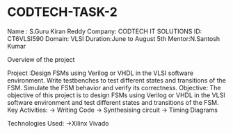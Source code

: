# CODTECH-TASK-2

Name : S.Guru Kiran Reddy 
Company: CODTECH IT SOLUTIONS 
ID: CT6VLSI590 
Domain: VLSI 
Duration:June to August 5th Mentor:N.Santosh Kumar

Overview of the project

Project :Design FSMs using Verilog or VHDL in the VLSI software environment. Write testbenches to test different states and transitions of the FSM. Simulate the FSM behavior and verify its correctness.
Objective:
The objective of this project is to design FSMs using Verilog or VHDL in the VLSI software environment and test different states and transitions of the FSM.
Key Activities:
-> Writing Code 
-> Synthesising circuit 
-> Timing Diagrams

Technologies Used: 
 ->Xilinx Vivado
